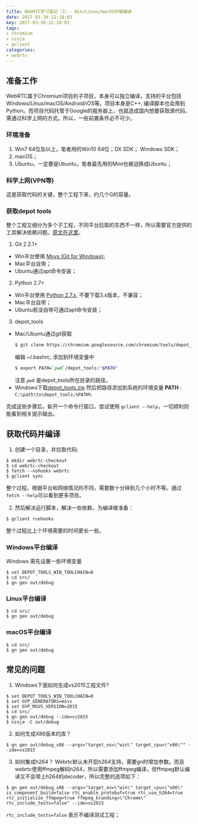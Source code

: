 ```yaml
---
title: WebRTC学习笔记（1）- Win/Linux/macOS环境编译
date: 2017-03-30 12:18:03
key: 2017-03-30-12-18-03
tags:
- chromium
- ninja
- gclient
categories:
- webrtc
---
```


## 准备工作
WebRTC属于Chromium项目的子项目，本身可以独立编译，支持的平台包括Windows/Linux/macOS/Android/iOS等。项目本身是C++, 编译脚本也会用到Python。而项目代码托管于Google的服务器上，也就造成国内想要获取源代码，需通过科学上网的方式。所以，一些前置条件必不可少。

### 环境准备
1. Win7 64位及以上，笔者用的Win10 64位；DX SDK； Windows SDK；
2. macOS；
3. Ubuntu，一定要是Ubuntu，笔者最先用的Mint也被迫换成Ubuntu；
<!-- more -->

### 科学上网(VPN等)
这是获取代码的关键，整个工程下来，约几个G的容量。

### 获取depot tools
整个工程又细分为多个子工程，不同平台拉取的东西不一样，所以需要官方提供的工具解决依赖问题。[原文在这里](http://dev.chromium.org/developers/how-tos/install-depot-tools)。

1. Git 2.2.1+
  - Win平台使用 [Msys (Git for Windows)](https://git-for-windows.github.io/);
  - Mac平台自带；
  - Ubuntu通过apt命令安装；
2. Python 2.7+
  - Win平台使用 [Python 2.7.x](https://www.python.org/downloads/windows/), 不要下载3.x版本，不兼容；
  - Mac平台自带；
  - Ubuntu若没自带可通过apt命令安装；
3. depot_tools
  - Mac/Ubuntu通过git获取
    ```bash
    $ git clone https://chromium.googlesource.com/chromium/tools/depot_tools.git
    ```
    编辑 ~/.bashrc, 添加到环境变量中
    ```bash
    $ export PATH=`pwd`/depot_tools:"$PATH"    
    ```
    注意 *`pwd`* 是depot_tools所在目录的路径。
  - Windows下载[depot_tools.zip](https://storage.googleapis.com/chrome-infra/depot_tools.zip)
    然后把路径添加到系统的环境变量 **PATH** : `C:\path\to\depot_tools;%PATH%`

完成这些步骤后，新开一个命令行窗口，尝试使用 `gclient --help`，一切顺利则能看到相关提示输出。

## 获取代码并编译
1. 创建一个目录，并拉取代码:
  ```
  $ mkdir webrtc-checkout
  $ cd webrtc-checkout
  $ fetch --nohooks webrtc
  $ gclient sync
  ```
  整个过程，根据平台和网络情况的不同，需要数十分钟到几个小时不等。通过`fetch --help`可以看到更多项目。

2. 然后解决运行脚本，解决一些依赖，为编译做准备：
  ```
  $ gclient runhooks
  ```
  整个过程比上个环境需要的时间更长一些。

### Windows平台编译
Windows 需先设置一些环境变量
```
$ set DEPOT_TOOLS_WIN_TOOLCHAIN=0
$ cd src/
$ gn gen out/debug
```

### Linux平台编译
```
$ cd src/
$ gn gen out/debug
```

### macOS平台编译
```
$ cd src/
$ gn gen out/debug
```

## 常见的问题
1. Windows下面如何生成vs2015工程文件?
```
$ set DEPOT_TOOLS_WIN_TOOLCHAIN=0
$ set GYP_GENERATORS=msvs
$ set GYP_MSVS_VERSION=2015
$ cd src/
$ gn gen out/debug --ide=vs2015
$ ninja -C out/debug
```

2. 如何生成X86版本的库？
```
$ gn gen out/debug_x86 --args="target_os=\"win\" target_cpu=\"x86\"" --ide=vs2015
```

3. 如何集成h264？
Webrtc默认未开启h264支持，需要gn时增加参数。而且webrtc使用ffmpeg解码h264，所以需要添加ffmpeg编译，但ffmpeg默认编译又不会带上h264的decoder，所以完整的选项如下：
```
$ gn gen out/debug_x86 --args="target_os=\"win\" target_cpu=\"x86\" is_component_build=false rtc_enable_protobuf=true rtc_use_h264=true rtc_initialize_ffmpeg=true ffmpeg_branding=\"Chrome\" rtc_include_tests=false" --ide=vs2015
```
  `rtc_include_tests=false` 表示不编译测试工程；
